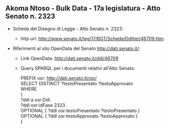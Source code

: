 ## Akoma Ntoso - Bulk Data - 17a legislatura - Atto Senato n. 2323 ##

* Scheda del Disegno di Legge - Atto Senato n. 2323:
	* http url: http://www.senato.it/leg/17/BGT/Schede/Ddliter/46709.htm

* Riferimenti al sito OpenData del Senato http://dati.senato.it/:
	* Link OpenData: http://dati.senato.it/ddl/46709
	* Query SPARQL per i documenti relativi all'Atto Senato:

        PREFIX osr: <http://dati.senato.it/osr/>  
		SELECT DISTINCT ?testoPresentato ?testoApprovato  
		WHERE  
		{  
		    ?ddl a osr:Ddl.  
		    ?ddl osr:idFase 2323 .  
		    OPTIONAL { ?ddl osr:testoPresentato ?testoPresentato }  
		    OPTIONAL { ?ddl osr:testoApprovato ?testoApprovato }  
		}
		